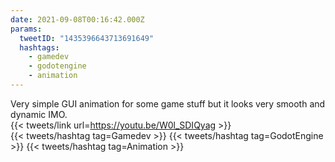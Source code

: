 ```yaml
---
date: 2021-09-08T00:16:42.000Z
params:
  tweetID: "1435396643713691649"
  hashtags:
    - gamedev
    - godotengine
    - animation
---
```


Very simple GUI animation for some game stuff but it looks very smooth and
dynamic IMO.\
{{< tweets/link url=https://youtu.be/W0l_SDIQyag >}}\
{{< tweets/hashtag tag=Gamedev >}} {{< tweets/hashtag tag=GodotEngine >}}
{{< tweets/hashtag tag=Animation >}}
